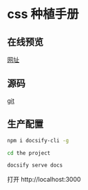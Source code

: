 # css 种植手册

## 在线预览

[网址](http://csscode.itcast.cn/#/zh-cn/README)

## 源码

[git](https://github.com/itheima2017/css-quick-manual)

## 生产配置

```bash
npm i docsify-cli -g

cd the project

docsify serve docs
```

打开 http://localhost:3000